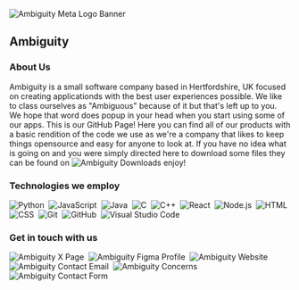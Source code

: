 ![Ambiguity Meta Logo Banner](https://cdn.ambiguity.cloud/org/meta/meta-thingy-majig.png)

<h2>Ambiguity</h2>

### About Us

Ambiguity is a small software company based in Hertfordshire, UK focused on creating applicationds with the best user experiences possible. We like to class ourselves as "Ambiguous" because of it but that's left up to you. We hope that word does popup in your head when you start using some of our apps. This is our GitHub Page! Here you can find all of our products with a basic rendition of the code we use as we're a company that likes to keep things opensource and easy for anyone to look at. If you have no idea what is going on and you were simply directed here to download some files they can be found on  ![Ambiguity Downloads](https://downloads.ambiguity.cloud)&nbsp;enjoy!

### Technologies we employ

![Python](https://img.shields.io/badge/-Python-05122A?style=flat&logo=python)&nbsp;
![JavaScript](https://img.shields.io/badge/-JavaScript-05122A?style=flat&logo=javascript)&nbsp;
![Java](https://img.shields.io/badge/-Java-05122A?style=flat&logo=Java&logoColor=FFA518)&nbsp;
![C](https://img.shields.io/badge/-C-05122A?style=flat&logo=C&logoColor=A8B9CC)&nbsp;
![C++](https://img.shields.io/badge/-C++-05122A?style=flat&logo=C%2B%2B&logoColor=00599C)&nbsp;
![React](https://img.shields.io/badge/-React-05122A?style=flat&logo=react)&nbsp;
![Node.js](https://img.shields.io/badge/-Node.js-05122A?style=flat&logo=node.js)&nbsp;
![HTML](https://img.shields.io/badge/-HTML-05122A?style=flat&logo=HTML5)&nbsp;
![CSS](https://img.shields.io/badge/-CSS-05122A?style=flat&logo=CSS3&logoColor=1572B6)&nbsp;
![Git](https://img.shields.io/badge/-Git-05122A?style=flat&logo=git)&nbsp;
![GitHub](https://img.shields.io/badge/-GitHub-05122A?style=flat&logo=github)&nbsp;
![Visual Studio Code](https://img.shields.io/badge/-Visual%20Studio%20Code-05122A?style=flat&logo=visual-studio-code&logoColor=007ACC)&nbsp;

### Get in touch with us

![Ambiguity X Page](https://twitter.com/ambiguitymedia)&nbsp;
![Ambiguity Figma Profile](https://www.figma.com/@ambiguity)&nbsp;
![Ambiguity Website](https:ambiguity.cloud)&nbsp;
![Ambiguity Contact Email](concerns@ambiguity.cloud)&nbsp;
![Ambiguity Concerns](https://about.ambiguity.cloud/concerns)&nbsp;
![Ambiguity Contact Form](https://about.ambiguity.cloud/contact)&nbsp;

